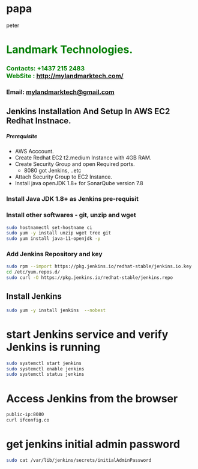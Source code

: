 # papa
peter
#  **<span style="color:green">Landmark Technologies.</span>**
### **<span style="color:green">Contacts: +1437 215 2483<br> WebSite : <http://mylandmarktech.com/></span>**
### **Email: mylandmarktech@gmail.com**



## Jenkins Installation And Setup In AWS EC2 Redhat Instnace.
##### Prerequisite
+ AWS Acccount.
+ Create Redhat EC2 t2.medium Instance with 4GB RAM.
+ Create Security Group and open Required ports.
   + 8080 got Jenkins, ..etc
+ Attach Security Group to EC2 Instance.
+ Install java openJDK 1.8+ for SonarQube version 7.8

### Install Java JDK 1.8+ as Jenkins pre-requisit
### Install other softwares - git, unzip and wget

``` sh
sudo hostnamectl set-hostname ci
sudo yum -y install unzip wget tree git
sudo yum install java-11-openjdk -y
```
###  Add Jenkins Repository and key
```sh
sudo rpm --import https://pkg.jenkins.io/redhat-stable/jenkins.io.key
cd /etc/yum.repos.d/
sudo curl -O https://pkg.jenkins.io/redhat-stable/jenkins.repo
```

## Install Jenkins
```sh
sudo yum -y install jenkins  --nobest
```
# start Jenkins  service and verify Jenkins is running
```sh
sudo systemctl start jenkins
sudo systemctl enable jenkins
sudo systemctl status jenkins
```
# Access Jenkins from the browser
```sh
public-ip:8080
curl ifconfig.co 
```
# get jenkins initial admin password
```sh
sudo cat /var/lib/jenkins/secrets/initialAdminPassword
```

